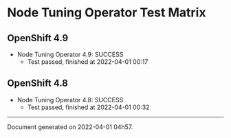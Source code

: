 
Node Tuning Operator Test Matrix
================================

OpenShift 4.9
-------------



* Node Tuning Operator 4.9: SUCCESS
  - Test passed, finished at 2022-04-01 00:17

OpenShift 4.8
-------------



* Node Tuning Operator 4.8: SUCCESS
  - Test passed, finished at 2022-04-01 00:32

---
Document generated on 2022-04-01 04h57.
